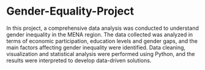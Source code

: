 # Gender-Equality-Project
 In this project, a comprehensive data analysis was conducted to understand gender inequality in the MENA region. The data collected was analyzed in terms of economic participation, education levels and gender gaps, and the main factors affecting gender inequality were identified. Data cleaning, visualization and statistical analysis were performed using Python, and the results were interpreted to develop data-driven solutions.  
